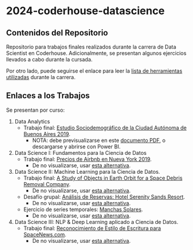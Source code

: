 # 2024-coderhouse-datascience

## Contenidos del Repositorio

Repositorio para trabajos finales realizados durante la carrera de Data Scientist en Coderhouse. Adicionalmente, se presentan algunos ejercicios llevados a cabo durante la cursada.

Por otro lado, puede seguirse el enlace para leer la [lista de herramientas utilizadas](https://github.com/juanimoralesv/2024-coderhouse-datascience/blob/main/Herramientas-Utilizadas.md) durante la carrera.

## Enlaces a los Trabajos

Se presentan por curso:

1. Data Analytics
    - Trabajo final: [Estudio Sociodemográfico de la Ciudad Autónoma de Buenos Aires 2019](https://github.com/juanimoralesv/2024-coderhouse-datascience/blob/main/DAna--morales-volosin--entregaFinal--SocioDemoCABA.pbix).
        - NOTA: debe previsualizarse en este [documento PDF](https://github.com/juanimoralesv/2024-coderhouse-datascience/blob/main/Coderhouse-Datascience.pdf), o descargarse y abrirse con Power BI.
2. Data Science I: Fundamentos para la Ciencia de Datos
    - Trabajo final: [Precios de Airbnb en Nueva York 2019](https://github.com/juanimoralesv/2024-coderhouse-datascience/blob/main/DSci01--morales-volosin--EntregaFinal--AlquileresAirbnb.ipynb).
        - De no visualizarse, usar [esta alternativa](https://nbviewer.org/github/juanimoralesv/2024-coderhouse-datascience/blob/main/DSci01--morales-volosin--EntregaFinal--AlquileresAirbnb.ipynb).
3. Data Science II: Machine Learning para la Ciencia de Datos.
    - Trabajo final: [A Study of Objects in Earth Orbit for a Space Debris Removal Company](https://github.com/juanimoralesv/2024-coderhouse-datascience/blob/main/DSci02--morales-volosin--EntregaFinal--ObjetosOrbita.ipynb).
        - De no visualizarse, usar [esta alternativa](https://nbviewer.org/github/juanimoralesv/2024-coderhouse-datascience/blob/main/DSci02--morales-volosin--EntregaFinal--ObjetosOrbita.ipynb).
    - Desafío grupal: [Análisis de Reservas: Hotel Serenity Sands Resort](https://github.com/juanimoralesv/2024-coderhouse-datascience/blob/main/DSci02--morales-volosin--DesafioGrupal--ReservasHoteleras.ipynb).
        - De no visualizarse, usar [esta alternativa](https://nbviewer.org/github/juanimoralesv/2024-coderhouse-datascience/blob/main/DSci02--morales-volosin--DesafioGrupal--ReservasHoteleras.ipynb).
    - Ejercicio de series temporales: [Manchas Solares](https://github.com/juanimoralesv/2024-coderhouse-datascience/blob/main/DSci02--morales-volosin--SeriesTemporales--ManchesSolares.ipynb).
        - De no visualizarse, usar [esta alternativa](https://nbviewer.org/github/juanimoralesv/2024-coderhouse-datascience/blob/main/DSci02--morales-volosin--SeriesTemporales--ManchesSolares.ipynb).
4. Data Science III: NLP & Deep Learning aplicado a Ciencia de Datos.
    - Trabajo final: [Reconocimiento de Estilo de Escritura para SpaceNews.com](https://github.com/juanimoralesv/2024-coderhouse-datascience/blob/main/Dsci03--morales-volosin--EntregaFinal--EstiloEscritura.ipynb).
        - De no visualizarse, usar [esta alternativa](https://nbviewer.org/github/juanimoralesv/2024-coderhouse-datascience/blob/main/Dsci03--morales-volosin--EntregaFinal--EstiloEscritura.ipynb).



